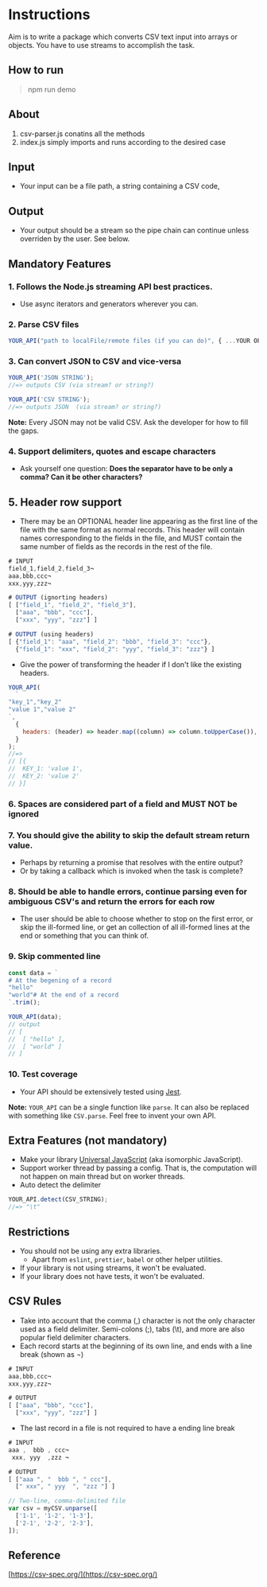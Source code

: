 # Instructions

Aim is to write a package which converts CSV text input into arrays or objects. You have to use streams to accomplish the task.

## How to run
> npm run demo

## About
1. csv-parser.js conatins all the methods
2. index.js simply imports and runs according to the desired case

## Input

- Your input can be a file path, a string containing a CSV code,

## Output

- Your output should be a stream so the pipe chain can continue unless overriden by the user. See below.

## Mandatory Features

### 1. Follows the Node.js streaming API best practices.

- Use async iterators and generators wherever you can.

### 2. Parse CSV files

```js
YOUR_API("path to localFile/remote files (if you can do)", { ...YOUR OPTIONS });
```

### 3. Can convert JSON to CSV and vice-versa

```js
YOUR_API('JSON STRING');
//=> outputs CSV (via stream? or string?)

YOUR_API('CSV STRING');
//=> outputs JSON  (via stream? or string?)
```

**Note:** Every JSON may not be valid CSV. Ask the developer for how to fill the gaps.

### 4. Support delimiters, quotes and escape characters

- Ask yourself one question: **Does the separator have to be only a comma? Can it be other characters?**

## 5. Header row support

- There may be an OPTIONAL header line appearing as the first line of the file with the same format as normal records. This header will contain names corresponding to the fields in the file, and MUST contain the same number of fields as the records in the rest of the file.

```js
# INPUT
field_1,field_2,field_3¬
aaa,bbb,ccc¬
xxx,yyy,zzz¬

# OUTPUT (ignorting headers)
[ ["field_1", "field_2", "field_3"],
  ["aaa", "bbb", "ccc"],
  ["xxx", "yyy", "zzz"] ]

# OUTPUT (using headers)
[ {"field_1": "aaa", "field_2": "bbb", "field_3": "ccc"},
  {"field_1": "xxx", "field_2": "yyy", "field_3": "zzz"} ]
```

- Give the power of transforming the header if I don't like the existing headers.

```js
YOUR_API(
  `
"key_1","key_2"
"value 1","value 2"
`,
  {
    headers: (header) => header.map((column) => column.toUpperCase()),
  }
);
//=>
// [{
//	KEY_1: 'value 1',
//	KEY_2: 'value 2'
// }]
```

### 6. Spaces are considered part of a field and MUST NOT be ignored

### 7. You should give the ability to skip the default stream return value.

- Perhaps by returning a promise that resolves with the entire output?
- Or by taking a callback which is invoked when the task is complete?

### 8. Should be able to handle errors, continue parsing even for ambiguous CSV's and return the errors for each row

- The user should be able to choose whether to stop on the first error, or skip the ill-formed line, or get an collection of all ill-formed lines at the end or something that you can think of.

### 9. Skip commented line

```js
const data = `
# At the begening of a record
"hello"
"world"# At the end of a record
`.trim();

YOUR_API(data);
// output
// [
//  [ "hello" ],
//  [ "world" ]
// ]
```

### 10. Test coverage

- Your API should be extensively tested using [Jest](https://jestjs.io/).

**Note:** `YOUR_API` can be a single function like `parse`. It can also be replaced with something like `CSV.parse`. Feel free to invent your own API.

## Extra Features (not mandatory)

- Make your library [Universal JavaScript](https://en.wikipedia.org/wiki/Isomorphic_JavaScript) (aka isomorphic JavaScript).
- Support worker thread by passing a config. That is, the computation will not happen on main thread but on worker threads.
- Auto detect the delimiter

```js
YOUR_API.detect(CSV_STRING);
//=> "\t"
```

## Restrictions

- You should not be using any extra libraries.
  - Apart from `eslint`, `prettier`, `babel` or other helper utilities.
- If your library is not using streams, it won't be evaluated.
- If your library does not have tests, it won't be evaluated.

## CSV Rules

- Take into account that the comma (,) character is not the only character used as a field delimiter. Semi-colons (;), tabs (\t), and more are also popular field delimiter characters.
- Each record starts at the beginning of its own line, and ends with a line break (shown as ¬)

```jsx
# INPUT
aaa,bbb,ccc¬
xxx,yyy,zzz¬

# OUTPUT
[ ["aaa", "bbb", "ccc"],
  ["xxx", "yyy", "zzz"] ]
```

- The last record in a file is not required to have a ending line break

```jsx
# INPUT
aaa ,  bbb , ccc¬
 xxx, yyy  ,zzz ¬

# OUTPUT
[ ["aaa ", "  bbb ", " ccc"],
  [" xxx", " yyy  ", "zzz "] ]
```

```jsx
// Two-line, comma-delimited file
var csv = myCSV.unparse([
  ['1-1', '1-2', '1-3'],
  ['2-1', '2-2', '2-3'],
]);
```

## Reference

[https://csv-spec.org/](https://csv-spec.org/)

